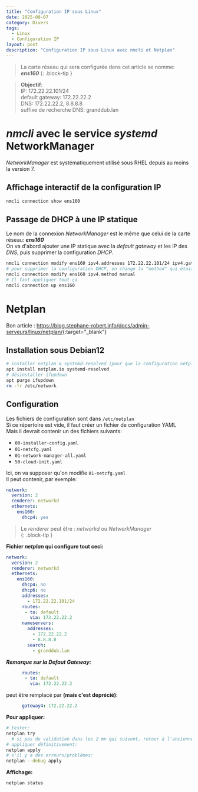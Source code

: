 ```yaml
---
title: "Configuration IP sous Linux"
date: 2025-08-07
category: Divers
tags:
  - Linux
  - Configuration IP
layout: post
description: "Configuration IP sous Linux avec nmcli et Netplan"
---
```


> La carte réseau qui sera configurée dans cet article se nomme: ***ens160***
{: .block-tip }

> **Objectif**:  
> IP: 172.22.22.101/24  
> default gateway: 172.22.22.2  
> DNS: 172.22.22.2, 8.8.8.8  
> suffixe de recherche DNS: granddub.lan  


*nmcli* avec le service *systemd* NetworkManager
================================================

*NetworkManager* est systématiquement utilisé sous RHEL depuis au moins la version 7.  

Affichage interactif de la configuration IP
-------------------------------------------

```sh
nmcli connection show ens160
```

Passage de DHCP à une IP statique
---------------------------------

Le nom de la connexion *NetworkManager* est le même que celui de la carte réseau: ***ens160***  
On va d'abord ajouter une IP statique avec la *default gateway* et les IP des *DNS*, puis supprimer la configuration *DHCP*.  

```sh
nmcli connection modify ens160 ipv4.addresses 172.22.22.101/24 ipv4.gateway 172.22.22.2 ipv4.dns 172.22.22.2,8.8.8.8 ipv4.dns-search granddub.lan
# pour supprimer la configuration DHCP, on change la "method" qui était, originellement, sur "auto" 
nmcli connection modify ens160 ipv4.method manual
# Il faut appliquer tout ça
nmcli connection up ens160
```


Netplan
=======

Bon article : <https://blog.stephane-robert.info/docs/admin-serveurs/linux/netplan/>{:target="_blank"}

Installation sous Debian12
--------------------------

```sh
# installer netplan & systemd-resolved (pour que la configuration netplan du dns fonctionne) => resolvectl
apt install netplan.io systemd-resolved
# désinstaller ifupdown
apt purge ifupdown
rm -fr /etc/network
```


Configuration
-------------

Les fichiers de configuration sont dans `/etc/netplan`  
Si ce répertoire est vide, il faut créer un fichier de configuration YAML   
Mais il devrait contenir un des fichiers suivants:  
- `00-installer-config.yaml`
- `01-netcfg.yaml`
- `01-network-manager-all.yaml`
- `50-cloud-init.yaml`  

Ici, on va supposer qu'on modifie `01-netcfg.yaml`  
Il peut contenir, par exemple:
```yaml
network:
  version: 2
  renderer: networkd
  ethernets:
    ens160:
      dhcp4: yes
```

> Le *renderer* peut être : *networkd* ou *NetworkManager*  
{: .block-tip }

**Fichier *netplan* qui configure tout ceci:**
```yaml
network:
  version: 2
  renderer: networkd
  ethernets:
    ens160:
      dhcp4: no
      dhcp6: no
      addresses:
        - 172.22.22.101/24
      routes:
       - to: default
         via: 172.22.22.2
      nameservers:
        addresses:
          - 172.22.22.2
          - 8.8.8.8
        search:
          - granddub.lan
```
***Remarque sur la Defaut Gateway:***  
```yaml
      routes:
       - to: default
         via: 172.22.22.2
```
peut être remplacé par **(mais c'est deprécié)**:  
```yaml
      gateway4: 172.22.22.2
```
**Pour appliquer:**
```sh
# tester:
netplan try
  # si pas de validation dans les 2 mn qui suivent, retour à l'ancienne configuration
# appliquer définitivement:
netplan apply
# s'il y a des erreurs/problèmes:
netplan --debug apply
```
**Affichage:**
```sh
netplan status
```
